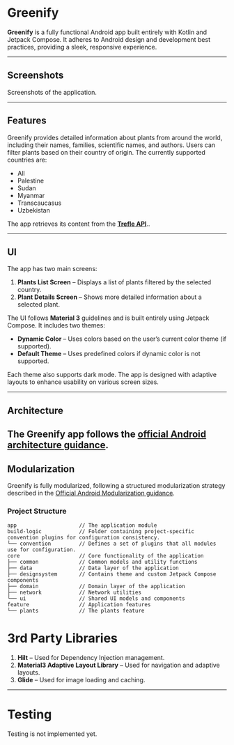 # Greenify

**Greenify** is a fully functional Android app built entirely with Kotlin and Jetpack Compose. It adheres to Android design and development best practices, providing a sleek, responsive experience.

---

## Screenshots

Screenshots of the application.

---

## Features

Greenify provides detailed information about plants from around the world, including their names, families, scientific names, and authors. Users can filter plants based on their country of origin. The currently supported countries are:
- All
- Palestine
- Sudan
- Myanmar
- Transcaucasus
- Uzbekistan

The app retrieves its content from the **[Trefle API](https://trefle.io/)**..

---

## UI

The app has two main screens:
1. **Plants List Screen** – Displays a list of plants filtered by the selected country.
2. **Plant Details Screen** – Shows more detailed information about a selected plant.

The UI follows **Material 3** guidelines and is built entirely using Jetpack Compose. It includes two themes:
- **Dynamic Color** – Uses colors based on the user’s current color theme (if supported).
- **Default Theme** – Uses predefined colors if dynamic color is not supported.

Each theme also supports dark mode. The app is designed with adaptive layouts to enhance usability on various screen sizes.

---

## Architecture

The Greenify app follows the **[official Android architecture guidance](https://developer.android.com/topic/architecture)**.
---

## Modularization

Greenify is fully modularized, following a structured modularization strategy described in the [Official Android Modularization guidance](https://developer.android.com/topic/modularization).

### Project Structure

```plaintext
app                    // The application module
build-logic            // Folder containing project-specific convention plugins for configuration consistency.
└── convention         // Defines a set of plugins that all modules use for configuration.
core                   // Core functionality of the application
├── common             // Common models and utility functions
├── data               // Data layer of the application
├── designsystem       // Contains theme and custom Jetpack Compose components
├── domain             // Domain layer of the application
├── network            // Network utilities
└── ui                 // Shared UI models and components
feature                // Application features
└── plants             // The plants feature
```

# 3rd Party Libraries

1. **Hilt** – Used for Dependency Injection management.
2. **Material3 Adaptive Layout Library** – Used for navigation and adaptive layouts.
3. **Glide** – Used for image loading and caching.

---

# Testing

Testing is not implemented yet.
